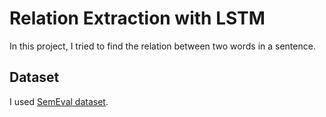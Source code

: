 # Relation Extraction with LSTM

In this project, I tried to find the relation between two words in a sentence.

## Dataset
I used [SemEval dataset](https://docs.google.com/document/d/1QO_CnmvNRnYwNWu1-QCAeR5ToQYkXUqFeAJbdEhsq7w/preview).
